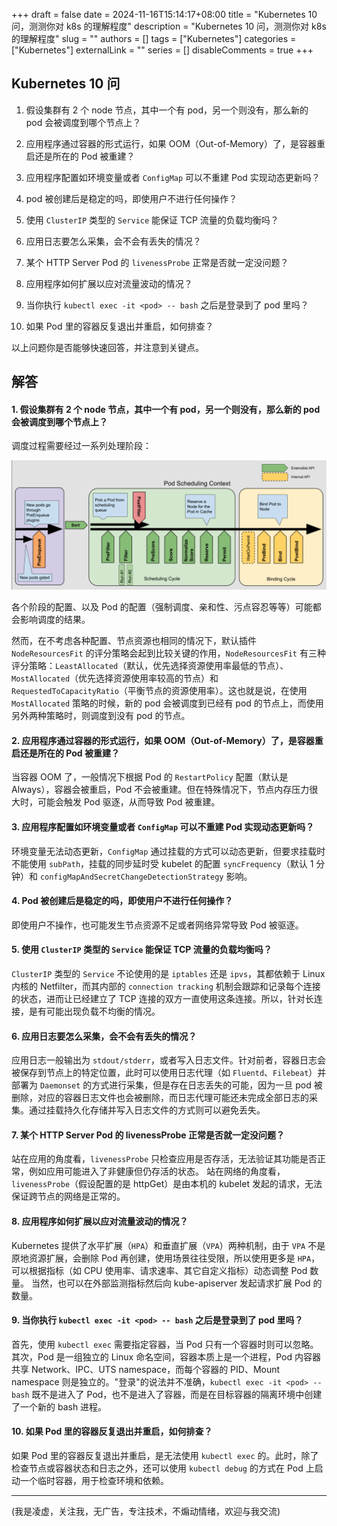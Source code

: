 +++
draft = false
date = 2024-11-16T15:14:17+08:00
title = "Kubernetes 10 问，测测你对 k8s 的理解程度"
description = "Kubernetes 10 问，测测你对 k8s 的理解程度"
slug = ""
authors = []
tags = ["Kubernetes"]
categories = ["Kubernetes"]
externalLink = ""
series = []
disableComments = true
+++

## Kubernetes 10 问

1. 假设集群有 2 个 node 节点，其中一个有 pod，另一个则没有，那么新的 pod 会被调度到哪个节点上？

2. 应用程序通过容器的形式运行，如果 OOM（Out-of-Memory）了，是容器重启还是所在的 Pod 被重建？

3. 应用程序配置如环境变量或者 `ConfigMap` 可以不重建 Pod 实现动态更新吗？

4. pod 被创建后是稳定的吗，即使用户不进行任何操作？

5. 使用 `ClusterIP` 类型的 `Service` 能保证 TCP 流量的负载均衡吗？

6. 应用日志要怎么采集，会不会有丢失的情况？

7. 某个 HTTP Server Pod 的 `livenessProbe` 正常是否就一定没问题？

8. 应用程序如何扩展以应对流量波动的情况？

9. 当你执行 `kubectl exec -it <pod> -- bash` 之后是登录到了 pod 里吗？

10. 如果 Pod 里的容器反复退出并重启，如何排查？

以上问题你是否能够快速回答，并注意到关键点。

## 解答

#### 1. 假设集群有 2 个 node 节点，其中一个有 pod，另一个则没有，那么新的 pod 会被调度到哪个节点上？

调度过程需要经过一系列处理阶段：

![](https://raw.githubusercontent.com/RifeWang/images/master/k8s/scheduling-framework-extensions.png)

各个阶段的配置、以及 Pod 的配置（强制调度、亲和性、污点容忍等等）可能都会影响调度的结果。

然而，在不考虑各种配置、节点资源也相同的情况下，默认插件 `NodeResourcesFit` 的评分策略会起到比较关键的作用，`NodeResourcesFit` 有三种评分策略：`LeastAllocated`（默认，优先选择资源使用率最低的节点）、`MostAllocated`（优先选择资源使用率较高的节点）和 `RequestedToCapacityRatio`（平衡节点的资源使用率）。这也就是说，在使用 `MostAllocated` 策略的时候，新的 pod 会被调度到已经有 pod 的节点上，而使用另外两种策略时，则调度到没有 pod 的节点。


#### 2. 应用程序通过容器的形式运行，如果 OOM（Out-of-Memory）了，是容器重启还是所在的 Pod 被重建？

当容器 OOM 了，一般情况下根据 Pod 的 `RestartPolicy` 配置（默认是 Always），容器会被重启，Pod 不会被重建。但在特殊情况下，节点内存压力很大时，可能会触发 Pod 驱逐，从而导致 Pod 被重建。


#### 3. 应用程序配置如环境变量或者 `ConfigMap` 可以不重建 Pod 实现动态更新吗？

环境变量无法动态更新，`ConfigMap` 通过挂载的方式可以动态更新，但要求挂载时不能使用 `subPath`，挂载的同步延时受 kubelet 的配置 `syncFrequency`（默认 1 分钟）和 `configMapAndSecretChangeDetectionStrategy` 影响。


#### 4. Pod 被创建后是稳定的吗，即使用户不进行任何操作？

即使用户不操作，也可能发生节点资源不足或者网络异常导致 Pod 被驱逐。


#### 5. 使用 `ClusterIP` 类型的 `Service` 能保证 TCP 流量的负载均衡吗？

`ClusterIP` 类型的 `Service` 不论使用的是 `iptables` 还是 `ipvs`，其都依赖于 Linux 内核的 Netfilter，而其内部的 `connection tracking` 机制会跟踪和记录每个连接的状态，进而让已经建立了 TCP 连接的双方一直使用这条连接。所以，针对长连接，是有可能出现负载不均衡的情况。


#### 6. 应用日志要怎么采集，会不会有丢失的情况？

应用日志一般输出为 `stdout/stderr`，或者写入日志文件。针对前者，容器日志会被保存到节点上的特定位置，此时可以使用日志代理（如 `Fluentd`、`Filebeat`）并部署为 `Daemonset` 的方式进行采集，但是存在日志丢失的可能，因为一旦 pod 被删除，对应的容器日志文件也会被删除，而日志代理可能还未完成全部日志的采集。通过挂载持久化存储并写入日志文件的方式则可以避免丢失。


#### 7. 某个 HTTP Server Pod 的 livenessProbe 正常是否就一定没问题？

站在应用的角度看，`livenessProbe` 只检查应用是否存活，无法验证其功能是否正常，例如应用可能进入了非健康但仍存活的状态。
站在网络的角度看，`livenessProbe`（假设配置的是 httpGet）是由本机的 kubelet 发起的请求，无法保证跨节点的网络是正常的。


#### 8. 应用程序如何扩展以应对流量波动的情况？

Kubernetes 提供了水平扩展（`HPA`）和垂直扩展（`VPA`）两种机制，由于 `VPA` 不是原地资源扩展，会删除 Pod 再创建，使用场景往往受限，所以使用更多是 `HPA`，可以根据指标（如 CPU 使用率、请求速率、其它自定义指标）动态调整 Pod 数量。
当然，也可以在外部监测指标然后向 kube-apiserver 发起请求扩展 Pod 的数量。


#### 9. 当你执行 `kubectl exec -it <pod> -- bash` 之后是登录到了 pod 里吗？

首先，使用 `kubectl exec` 需要指定容器，当 Pod 只有一个容器时则可以忽略。其次，Pod 是一组独立的 Linux 命名空间，容器本质上是一个进程，Pod 内容器共享 Network、IPC、UTS namespace，而每个容器的 PID、Mount namespace 则是独立的。"登录"的说法并不准确，`kubectl exec -it <pod> -- bash` 既不是进入了 Pod，也不是进入了容器，而是在目标容器的隔离环境中创建了一个新的 bash 进程。


#### 10. 如果 Pod 里的容器反复退出并重启，如何排查？

如果 Pod 里的容器反复退出并重启，是无法使用 `kubectl exec` 的。此时，除了检查节点或容器状态和日志之外，还可以使用 `kubectl debug` 的方式在 Pod 上启动一个临时容器，用于检查环境和依赖。


---

(我是凌虚，关注我，无广告，专注技术，不煽动情绪，欢迎与我交流)